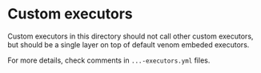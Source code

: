 # Custom executors

Custom executors in this directory should not call other custom executors, but should be a single layer on top of default venom embeded executors.

For more details, check comments in ```...-executors.yml``` files.